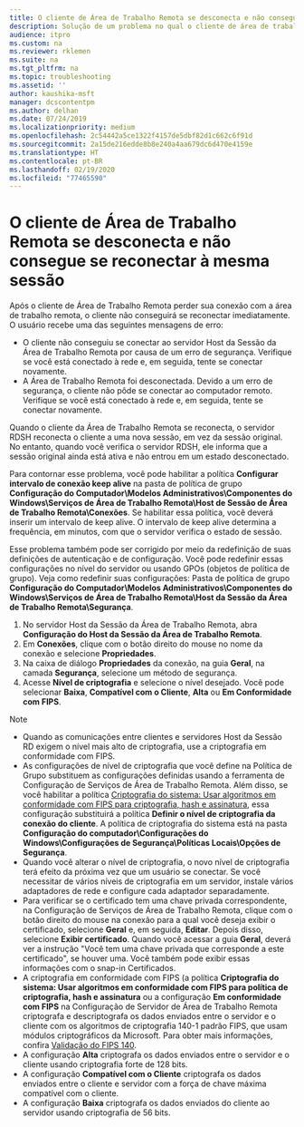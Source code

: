 ```yaml
---
title: O cliente de Área de Trabalho Remota se desconecta e não consegue se reconectar à mesma sessão
description: Solução de um problema no qual o cliente de área de trabalho remota se desconecta e não consegue se reconectar à mesma sessão.
audience: itpro
ms.custom: na
ms.reviewer: rklemen
ms.suite: na
ms.tgt_pltfrm: na
ms.topic: troubleshooting
ms.assetid: ''
author: kaushika-msft
manager: dcscontentpm
ms.author: delhan
ms.date: 07/24/2019
ms.localizationpriority: medium
ms.openlocfilehash: 2c54442a5ce1322f4157de5dbf82d1c662c6f91d
ms.sourcegitcommit: 2a15de216edde8b8e240a4aa679dc6d470e4159e
ms.translationtype: HT
ms.contentlocale: pt-BR
ms.lasthandoff: 02/19/2020
ms.locfileid: "77465590"
---
```

# <a name="remote-desktop-client-disconnects-and-cant-reconnect-to-the-same-session"></a>O cliente de Área de Trabalho Remota se desconecta e não consegue se reconectar à mesma sessão

Após o cliente de Área de Trabalho Remota perder sua conexão com a área de trabalho remota, o cliente não conseguirá se reconectar imediatamente. O usuário recebe uma das seguintes mensagens de erro:

  - O cliente não conseguiu se conectar ao servidor Host da Sessão da Área de Trabalho Remota por causa de um erro de segurança. Verifique se você está conectado à rede e, em seguida, tente se conectar novamente.
  - A Área de Trabalho Remota foi desconectada. Devido a um erro de segurança, o cliente não pôde se conectar ao computador remoto. Verifique se você está conectado à rede e, em seguida, tente se conectar novamente.

Quando o cliente da Área de Trabalho Remota se reconecta, o servidor RDSH reconecta o cliente a uma nova sessão, em vez da sessão original. No entanto, quando você verifica o servidor RDSH, ele informa que a sessão original ainda está ativa e não entrou em um estado desconectado.

Para contornar esse problema, você pode habilitar a política **Configurar intervalo de conexão keep alive** na pasta de política de grupo **Configuração do Computador\\Modelos Administrativos\\Componentes do Windows\\Serviços de Área de Trabalho Remota\\Host de Sessão de Área de Trabalho Remota\\Conexões**. Se habilitar essa política, você deverá inserir um intervalo de keep alive. O intervalo de keep alive determina a frequência, em minutos, com que o servidor verifica o estado de sessão.

Esse problema também pode ser corrigido por meio da redefinição de suas definições de autenticação e de configuração. Você pode redefinir essas configurações no nível do servidor ou usando GPOs (objetos de política de grupo). Veja como redefinir suas configurações: Pasta de política de grupo **Configuração do Computador\\Modelos Administrativos\\Componentes do Windows\\Serviços de Área de Trabalho Remota\\Host da Sessão da Área de Trabalho Remota\\Segurança**.

1. No servidor Host da Sessão da Área de Trabalho Remota, abra **Configuração do Host da Sessão da Área de Trabalho Remota**.
2. Em **Conexões**, clique com o botão direito do mouse no nome da conexão e selecione **Propriedades**.
3. Na caixa de diálogo **Propriedades** da conexão, na guia **Geral**, na camada **Segurança**, selecione um método de segurança.
4. Acesse **Nível de criptografia** e selecione o nível desejado. Você pode selecionar **Baixa**, **Compatível com o Cliente**, **Alta** ou **Em Conformidade com FIPS**.

> [!NOTE]  
>  - Quando as comunicações entre clientes e servidores Host da Sessão RD exigem o nível mais alto de criptografia, use a criptografia em conformidade com FIPS.
>  - As configurações de nível de criptografia que você define na Política de Grupo substituem as configurações definidas usando a ferramenta de Configuração de Serviços de Área de Trabalho Remota. Além disso, se você habilitar a política [Criptografia do sistema: Usar algoritmos em conformidade com FIPS para criptografia, hash e assinatura](https://docs.microsoft.com/windows/security/threat-protection/security-policy-settings/system-cryptography-use-fips-compliant-algorithms-for-encryption-hashing-and-signing), essa configuração substituirá a política **Definir o nível de criptografia da conexão do cliente**. A política de criptografia do sistema está na pasta **Configuração do computador\\Configurações do Windows\\Configurações de Segurança\\Políticas Locais\\Opções de Segurança**.
>  - Quando você alterar o nível de criptografia, o novo nível de criptografia terá efeito da próxima vez que um usuário se conectar. Se você necessitar de vários níveis de criptografia em um servidor, instale vários adaptadores de rede e configure cada adaptador separadamente.
>  - Para verificar se o certificado tem uma chave privada correspondente, na Configuração de Serviços de Área de Trabalho Remota, clique com o botão direito do mouse na conexão para a qual você deseja exibir o certificado, selecione **Geral** e, em seguida, **Editar**. Depois disso, selecione **Exibir certificado**. Quando você acessar a guia **Geral**, deverá ver a instrução "Você tem uma chave privada que corresponde a este certificado", se houver uma. Você também pode exibir essas informações com o snap-in Certificados.
>  - A criptografia em conformidade com FIPS (a política **Criptografia do sistema: Usar algoritmos em conformidade com FIPS para política de criptografia, hash e assinatura** ou a configuração **Em conformidade com FIPS** na Configuração de Servidor de Área de Trabalho Remota criptografa e descriptografa os dados enviados entre o servidor e o cliente com os algoritmos de criptografia 140-1 padrão FIPS, que usam módulos criptográficos da Microsoft. Para obter mais informações, confira [Validação do FIPS 140](https://docs.microsoft.com/windows/security/threat-protection/fips-140-validation).
>  - A configuração **Alta** criptografa os dados enviados entre o servidor e o cliente usando criptografia forte de 128 bits.
>  - A configuração **Compatível com o Cliente** criptografa os dados enviados entre o cliente e servidor com a força de chave máxima compatível com o cliente.
>  - A configuração **Baixa** criptografa os dados enviados do cliente ao servidor usando criptografia de 56 bits.
